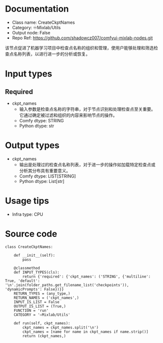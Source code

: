 # Documentation
- Class name: CreateCkptNames
- Category: ♾️Mixlab/Utils
- Output node: False
- Repo Ref: https://github.com/shadowcz007/comfyui-mixlab-nodes.git

该节点促进了机器学习项目中检查点名称的组织和管理，使用户能够处理和筛选检查点名称列表，以进行进一步的分析或恢复。

# Input types
## Required
- ckpt_names
    - 输入参数是检查点名称的字符串，对于节点识别和处理检查点至关重要。它通过确定被过滤和组织的内容来影响节点的操作。
    - Comfy dtype: STRING
    - Python dtype: str

# Output types
- ckpt_names
    - 输出是处理过的检查点名称列表，对于进一步的操作如加载特定检查点或分析其分布具有重要意义。
    - Comfy dtype: LIST[STRING]
    - Python dtype: List[str]

# Usage tips
- Infra type: CPU

# Source code
```
class CreateCkptNames:

    def __init__(self):
        pass

    @classmethod
    def INPUT_TYPES(cls):
        return {'required': {'ckpt_names': ('STRING', {'multiline': True, 'default': '\n'.join(folder_paths.get_filename_list('checkpoints')), 'dynamicPrompts': False})}}
    RETURN_TYPES = (any_type,)
    RETURN_NAMES = ('ckpt_names',)
    INPUT_IS_LIST = False
    OUTPUT_IS_LIST = (True,)
    FUNCTION = 'run'
    CATEGORY = '♾️Mixlab/Utils'

    def run(self, ckpt_names):
        ckpt_names = ckpt_names.split('\n')
        ckpt_names = [name for name in ckpt_names if name.strip()]
        return (ckpt_names,)
```